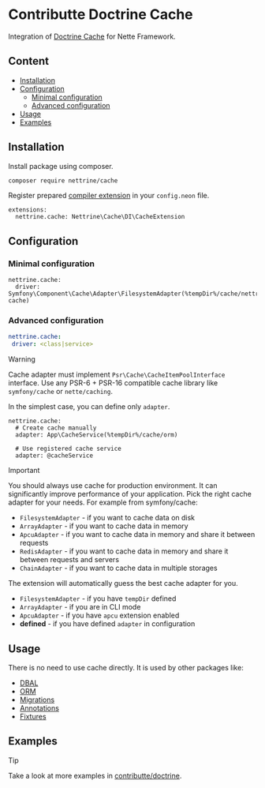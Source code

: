 # Contributte Doctrine Cache

Integration of [Doctrine Cache](https://www.doctrine-project.org/projects/cache.html) for Nette Framework.

## Content

- [Installation](#installation)
- [Configuration](#configuration)
  - [Minimal configuration](#minimal-configuration)
  - [Advanced configuration](#advanced-configuration)
- [Usage](#usage)
- [Examples](#examples)

## Installation

Install package using composer.

```bash
composer require nettrine/cache
```

Register prepared [compiler extension](https://doc.nette.org/en/dependency-injection/nette-container) in your `config.neon` file.

```neon
extensions:
  nettrine.cache: Nettrine\Cache\DI\CacheExtension
```

## Configuration

### Minimal configuration

```neon
nettrine.cache:
  driver: Symfony\Component\Cache\Adapter\FilesystemAdapter(%tempDir%/cache/nettrine-cache)
```

### Advanced configuration

 ```yaml
nettrine.cache:
  driver: <class|service>
```

> [!WARNING]
> Cache adapter must implement `Psr\Cache\CacheItemPoolInterface` interface.
> Use any PSR-6 + PSR-16 compatible cache library like `symfony/cache` or `nette/caching`.

In the simplest case, you can define only `adapter`.

```neon
nettrine.cache:
  # Create cache manually
  adapter: App\CacheService(%tempDir%/cache/orm)

  # Use registered cache service
  adapter: @cacheService
```

> [!IMPORTANT]
> You should always use cache for production environment. It can significantly improve performance of your application.
> Pick the right cache adapter for your needs.
> For example from symfony/cache:
>
> - `FilesystemAdapter` - if you want to cache data on disk
> - `ArrayAdapter` - if you want to cache data in memory
> - `ApcuAdapter` - if you want to cache data in memory and share it between requests
> - `RedisAdapter` - if you want to cache data in memory and share it between requests and servers
> - `ChainAdapter` - if you want to cache data in multiple storages

The extension will automatically guess the best cache adapter for you.

- `FilesystemAdapter` - if you have `tempDir` defined
- `ArrayAdapter` - if you are in CLI mode
- `ApcuAdapter` - if you have `apcu` extension enabled
- **defined** - if you have defined `adapter` in configuration

## Usage

There is no need to use cache directly. It is used by other packages like:

- [DBAL](https://github.com/contributte/doctrine-dbal)
- [ORM](https://github.com/contributte/doctrine-orm)
- [Migrations](https://github.com/contributte/doctrine-migrations)
- [Annotations](https://github.com/contributte/doctrine-annotations)
- [Fixtures](https://github.com/contributte/doctrine-fixtures)

## Examples

> [!TIP]
> Take a look at more examples in [contributte/doctrine](https://github.com/contributte/doctrine/tree/master/.docs).
